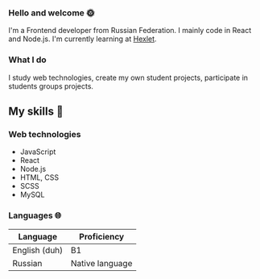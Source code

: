 ### Hello and welcome 🌞
I'm a Frontend developer from Russian Federation.
I mainly code in React and Node.js.
I'm currently learning at [Hexlet](https//ru.hexlet.io).

### What I do

I study web technologies, create my own student projects, participate in students groups projects.

## My skills 📜

### Web technologies

- JavaScript
- React
- Node.js
- HTML, CSS
- SCSS
- MySQL

### Languages 🌐

| Language      | Proficiency                                                               |
| ------------- | ------------------------------------------------------------------------- |
| English (duh) | B1                                                                        |
| Russian       | Native language                                                           |

<!--
**anton2009danilov/anton2009danilov** is a ✨ _special_ ✨ repository because its `README.md` (this file) appears on your GitHub profile.

Here are some ideas to get you started:

- 🔭 I’m currently working on ...
- 🌱 I’m currently learning ...
- 👯 I’m looking to collaborate on ...
- 🤔 I’m looking for help with ...
- 💬 Ask me about ...
- 📫 How to reach me: ...
- 😄 Pronouns: ...
- ⚡ Fun fact: ...
-->
